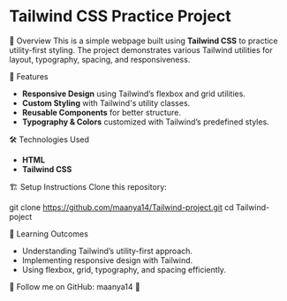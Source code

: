 # Tailwind CSS Practice Project

📌 Overview
This is a simple webpage built using **Tailwind CSS** to practice utility-first styling. The project demonstrates various Tailwind utilities for layout, typography, spacing, and responsiveness.

🚀 Features
- **Responsive Design** using Tailwind’s flexbox and grid utilities.
- **Custom Styling** with Tailwind's utility classes.
- **Reusable Components** for better structure.
- **Typography & Colors** customized with Tailwind’s predefined styles.

🛠️ Technologies Used
- **HTML**
- **Tailwind CSS**

 🏗️ Setup Instructions
 Clone this repository:
   
   git clone https://github.com/maanya14/Tailwind-project.git
   cd Tailwind-poject

📌 Learning Outcomes
- Understanding Tailwind’s utility-first approach.
- Implementing responsive design with Tailwind.
- Using flexbox, grid, typography, and spacing efficiently.

🔗 Follow me on GitHub: maanya14 🚀

